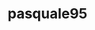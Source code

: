 ---
title: pasquale95
github: https://github.com/pasquale95
mode: dark
transition: 1s
score: 93.2
archetype:
- Cool Banner
- Dynamic
- Editor’s Choice
- Little Bit of Everything
---